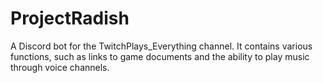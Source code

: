 # ProjectRadish

A Discord bot for the TwitchPlays_Everything channel. It contains various functions, such as links to game documents and the ability to play music through voice channels.
